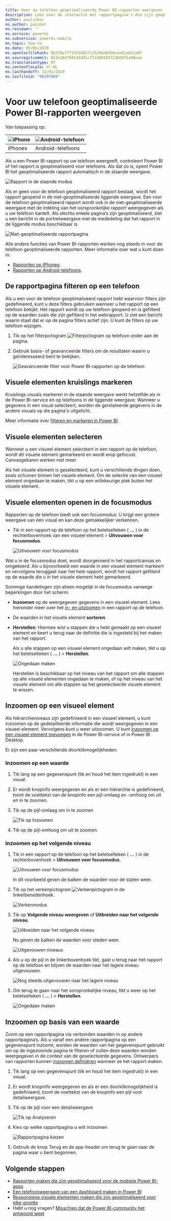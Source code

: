 ```yaml
---
title: Voor uw telefoon geoptimaliseerde Power BI-rapporten weergeven
description: Lees over de interactie met rapportpagina's die zijn geoptimaliseerd voor weergave in de Power BI-apps voor uw telefoon.
author: paulinbar
ms.author: painbar
ms.reviewer: ''
ms.service: powerbi
ms.subservice: powerbi-mobile
ms.topic: how-to
ms.date: 05/05/2020
ms.openlocfilehash: 6b2f8a7f7197d4027115266e8456cee01eb12a9f
ms.sourcegitcommit: 653e18d7041d3dd1cf7a38010372366975a98eae
ms.translationtype: HT
ms.contentlocale: nl-NL
ms.lasthandoff: 12/01/2020
ms.locfileid: "96397068"
---
```

# <a name="view-power-bi-reports-optimized-for-your-phone"></a>Voor uw telefoon geoptimaliseerde Power BI-rapporten weergeven

Van toepassing op:

| ![iPhone](./media/mobile-apps-view-phone-report/ios-logo-40-px.png) | ![Android-telefoon](./media/mobile-apps-view-phone-report/android-logo-40-px.png) |
|:--- |:--- |
| iPhones |Android-telefoons |

Als u een Power BI-rapport op uw telefoon weergeeft, controleert Power BI of het rapport is geoptimaliseerd voor telefoons. Als dat zo is, opent Power BI het geoptimaliseerde rapport automatisch in de staande weergave.

![Rapport in de staande modus](./media/mobile-apps-view-phone-report/07-power-bi-phone-report-portrait.png)

Als er geen voor de telefoon geoptimaliseerd rapport bestaat, wordt het rapport geopend in de niet-geoptimaliseerde liggende weergave. Een voor de telefoon geoptimaliseerd rapport wordt ook in de niet-geoptimaliseerde weergave met de indeling van het oorspronkelijke rapport weergegeven als u uw telefoon kantelt. Als slechts enkele pagina’s zijn geoptimaliseerd, ziet u een bericht in de portretweergave met de mededeling dat het rapport in de liggende modus beschikbaar is.

![Niet-geoptimaliseerde rapportpagina](./media/mobile-apps-view-phone-report/06-power-bi-phone-report-page-not-optimized.png)

Alle andere functies van Power BI-rapporten werken nog steeds in voor de telefoon geoptimaliseerde rapporten. Meer informatie over wat u kunt doen in:

* [Rapporten op iPhones](mobile-reports-in-the-mobile-apps.md). 
* [Rapporten op Android-telefoons](mobile-reports-in-the-mobile-apps.md).

## <a name="filter-the-report-page-on-a-phone"></a>De rapportpagina filteren op een telefoon
Als u een voor de telefoon geoptimaliseerd rapport hebt waarvoor filters zijn gedefinieerd, kunt u deze filters gebruiken wanneer u het rapport op een telefoon bekijkt. Het rapport wordt op uw telefoon geopend en is gefilterd op de waarden zoals die zijn gefilterd in het webrapport. U ziet een bericht waarin staat dat er op de pagina filters actief zijn. U kunt de filters op uw telefoon wijzigen.

1. Tik op het filterpictogram ![Filterpictogram op telefoon](./media/mobile-apps-view-phone-report/power-bi-phone-filter-icon.png) onder aan de pagina.

2. Gebruik basis- of geavanceerde filters om de resultaten waarin u geïnteresseerd bent te bekijken.
   
    ![Geavanceerde filter voor Power BI-rapporten op de telefoon](./media/mobile-apps-view-phone-report/power-bi-iphone-advanced-filter-toronto.png)

## <a name="cross-highlight-visuals"></a>Visuele elementen kruislings markeren
Kruislings visuals markeren in de staande weergave werkt hetzelfde als in de Power BI-service en op telefoons in de liggende weergave: Wanneer u gegevens in een visual selecteert, worden de gerelateerde gegevens in de andere visuals op die pagina's uitgelicht.

Meer informatie over [filteren en markeren in Power BI](../../create-reports/power-bi-reports-filters-and-highlighting.md).

## <a name="select-visuals"></a>Visuele elementen selecteren
Wanneer u een visueel element selecteert in een rapport op de telefoon, wordt dit visuele element gemarkeerd en wordt erop gefocust. Canvasgebaren werken niet meer.

Als het visuele element is geselecteerd, kunt u verschillende dingen doen, zoals schuiven binnen het visuele element. Om de selectie van een visueel element ongedaan te maken, tikt u op een willekeurige plek buiten het visuele element.

## <a name="open-visuals-in-focus-mode"></a>Visuele elementen openen in de focusmodus
Rapporten op de telefoon biedt ook een focusmodus: U krijgt een grotere weergave van één visual en kan deze gemakkelijker verkennen.

* Tik in een rapport op de telefoon op het beletselteken ( **...** ) in de rechterbovenhoek van een visueel element > **Uitvouwen voor focusmodus**.
  
    ![Uitvouwen voor focusmodus](media/mobile-apps-view-phone-report/power-bi-phone-report-focus-mode.png)

Wat u in de focusmodus doet, wordt doorgevoerd in het rapportcanvas en omgekeerd. Als u bijvoorbeeld een waarde in een visueel element markeert en vervolgens teruggaat naar het hele rapport, wordt het rapport gefilterd op de waarde die u in het visuele element hebt gemarkeerd.

Sommige handelingen zijn alleen mogelijk in de focusmodus vanwege beperkingen door het scherm:

* **Inzoomen** op de weergegeven gegevens in een visueel element. Lees hieronder meer over het [in- en uitzoomen](mobile-apps-view-phone-report.md#drill-down-in-a-visual) in een rapport op de telefoon.
* De waarden in het visuele element **sorteren**.
* **Herstellen**: Hiermee wist u stappen die u hebt gemaakt op een visueel element en keert u terug naar de definitie die is ingesteld bij het maken van het rapport.
  
    Als u alle stappen op een visueel element ongedaan wilt maken, tikt u op het beletselteken ( **...** ) > **Herstellen**.
  
    ![Ongedaan maken](media/mobile-apps-view-phone-report/power-bi-phone-report-revert-levels.png)
  
    Herstellen is beschikbaar op het niveau van het rapport om alle stappen op alle visuele elementen ongedaan te maken, of op het niveau van het visuele element om alle stappen op het geselecteerde visuele element te wissen.   

## <a name="drill-down-in-a-visual"></a>Inzoomen op een visueel element
Als hiërarchieniveaus zijn gedefinieerd in een visueel element, u kunt inzoomen op de gedetailleerde informatie die wordt weergegeven in een visueel element. Vervolgens kunt u weer uitzoomen. U kunt [inzoomen op een visueel element toevoegen](../end-user-drill.md) in de Power BI-service of in Power BI Desktop.

Er zijn een paar verschillende doorklikmogelijkheden:

### <a name="drill-down-on-a-value"></a>Inzoomen op een waarde
1. Tik lang op een gegevenspunt (tik en houd het item ingedrukt) in een visual.
2. Er wordt knopinfo weergegeven en als er een hiërarchie is gedefinieerd, toont de voettekst van de knopinfo een pijl-omlaag en -omhoog om uit en in te zoomen.
3. Tik op de pijl-omlaag om in te zoomen

    ![Tik op Inzoomen](media/mobile-apps-view-phone-report/report-drill-down.png)
    
4. Tik op de pijl-omhoog om uit te zoomen.

### <a name="drill-to-next-level"></a>Inzoomen op het volgende niveau
1. Tik in een rapport op de telefoon op het beletselteken ( **...** ) in de rechterbovenhoek > **Uitvouwen voor focusmodus**.
   
    ![Uitvouwen voor focusmodus](media/mobile-apps-view-phone-report/power-bi-phone-report-focus-mode.png)
   
    In dit voorbeeld geven de balken de waarden voor de staten weer.
2. Tik op het verkenpictogram ![Verkenpictogram](./media/mobile-apps-view-phone-report/power-bi-phone-report-explore-icon.png) in de linkerbenedenhoek.
   
    ![Verkenmodus](./media/mobile-apps-view-phone-report/power-bi-phone-report-explore-mode.png)
3. Tik op **Volgende niveau weergeven** of **Uitbreiden naar het volgende niveau**.
   
    ![Uitbreiden naar het volgende niveau](./media/mobile-apps-view-phone-report/power-bi-phone-report-expand-levels.png)
   
    Nu geven de balken de waarden voor steden weer.
   
    ![Uitgevouwen niveaus](./media/mobile-apps-view-phone-report/power-bi-phone-report-expanded-levels.png)
4. Als u op de pijl in de linkerbovenhoek tikt, gaat u terug naar het rapport op de telefoon en blijven de waarden naar het lagere niveau uitgevouwen.
   
    ![Nog steeds uitgevouwen naar het lagere niveau](./media/mobile-apps-view-phone-report/power-bi-back-to-phone-report-expanded-levels.png)
5. Om terug te gaan naar het oorspronkelijke niveau, tikt u weer op het beletselteken ( **...** ) > **Herstellen**.
   
    ![Ongedaan maken](media/mobile-apps-view-phone-report/power-bi-phone-report-revert-levels.png)

## <a name="drill-through-from-a-value"></a>Inzoomen op basis van een waarde
Zoom op een rapportpagina via verbonden waarden in op andere rapportpagina’s. Als u vanaf een andere rapportpagina op een gegevenspunt inzoomt, worden de waarden van het gegevenspunt gebruikt om op de ingezoomde pagina te filteren of zullen deze waarden worden weergegeven in de context van de geselecteerde gegevens.
Ontwerpers van rapporten kunnen [inzoomen definiëren](../../create-reports/desktop-drillthrough.md) wanneer ze het rapport maken.

1. Tik lang op een gegevenspunt (tik en houd het item ingedrukt) in een visual.
2. Er wordt knopinfo weergegeven en als er een doorklikmogelijkheid is gedefinieerd, toont de voettekst van de knopinfo een pijl voor detailweergave.
3. Tik op de pijl voor een detailweergave

    ![Tik op Analyseren](media/mobile-apps-view-phone-report/report-drill-through1.png)

4. Kies op welke rapportpagina u wilt inzoomen

    ![Rapportpagina kiezen](media/mobile-apps-view-phone-report/report-drill-through2.png)

5. Gebruik de knop Terug en de app-header om terug te gaan naar de pagina waar u bent begonnen.


## <a name="next-steps"></a>Volgende stappen
* [Rapporten maken die zijn geoptimaliseerd voor de mobiele Power BI-apps](../../create-reports/desktop-create-phone-report.md)
* [Een telefoonweergave van een dashboard maken in Power BI](../../create-reports/service-create-dashboard-mobile-phone-view.md)
* [Responsieve visuele elementen maken die zijn geoptimaliseerd voor elke grootte](../../visuals/power-bi-report-visualizations.md)
* Hebt u nog vragen? [Misschien dat de Power BI-community het antwoord weet](https://community.powerbi.com/)